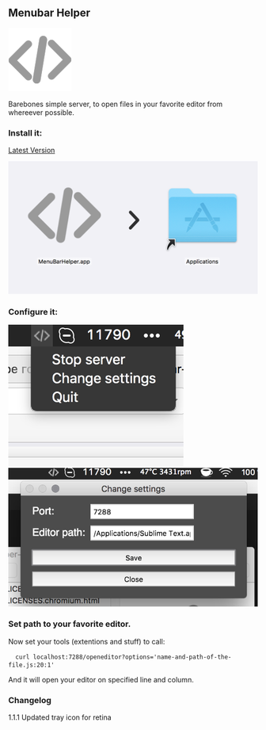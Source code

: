 ## Menubar Helper

![icon](./assets/images/icon-128.png)

Barebones simple server, to open files in your favorite editor from whereever possible.

### Install it:
[Latest Version](https://github.com/DKunin/menubar-helper/releases)

![screen](./assets/images/screen-0.png)


### Configure it:

![screen](./assets/images/screen-1.png)
![screen](./assets/images/screen-2.png)

### Set path to your favorite editor.

Now set your tools (extentions and stuff) to call:

```shell
  curl localhost:7288/openeditor?options='name-and-path-of-the-file.js:20:1'
```

And it will open your editor on specified line and column.

###  Changelog
1.1.1 Updated tray icon for retina
